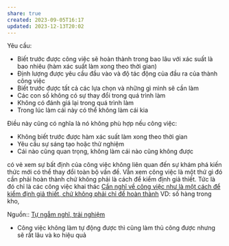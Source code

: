 ```yaml
---
share: true
created: 2023-09-05T16:17
updated: 2023-12-13T20:02
---
```


Yêu cầu:
- Biết trước được công việc sẽ hoàn thành trong bao lâu với xác suất là bao nhiêu (hàm xác suất làm xong theo thời gian) 
- Định lượng được yêu cầu đầu vào và độ tác động của đầu ra của thành công việc
- Biết trước được tất cả các lựa chọn và những gì mình sẽ cần làm
- Các con số không có sự thay đổi trong quá trình làm
- Không có đánh giá lại trong quá trình làm
- Trong lúc làm cái này có thể không làm cái kia

Điều này cũng có nghĩa là nó không phù hợp nếu công việc:
- Không biết trước được hàm xác suất làm xong theo thời gian
- Yêu cầu sự sáng tạo hoặc thử nghiệm
- Cái nào cũng quan trọng, không làm cái nào cũng không được

có vẻ xem sự bất định của công việc không liên quan đến sự khám phá kiến thức mới có thể thay đổi toàn bộ vấn đề. Vẫn xem công việc là một thứ gì đó cần phải hoàn thành chứ không phải là cách để kiểm định giả thiết. Tức là đó chỉ là các công việc khai thác [Cần nghĩ về công việc như là một cách để kiểm định giả thiết, chứ không phải chỉ để hoàn thành](../C%E1%BA%A7n%20ngh%C4%A9%20v%E1%BB%81%20c%C3%B4ng%20vi%E1%BB%87c%20nh%C6%B0%20l%C3%A0%20m%E1%BB%99t%20c%C3%A1ch%20%C4%91%E1%BB%83%20ki%E1%BB%83m%20%C4%91%E1%BB%8Bnh%20gi%E1%BA%A3%20thi%E1%BA%BFt,%20ch%E1%BB%A9%20kh%C3%B4ng%20ph%E1%BA%A3i%20ch%E1%BB%89%20%C4%91%E1%BB%83%20ho%C3%A0n%20th%C3%A0nh.md)
VD: số hàng trong kho, 

Nguồn:: [Tự ngẫm nghĩ, trải nghiệm](../../../%CE%9E%20Ngu%E1%BB%93n/T%E1%BB%B1%20ng%E1%BA%ABm%20ngh%C4%A9,%20tr%E1%BA%A3i%20nghi%E1%BB%87m.md)
- Công việc không làm tự động được thì cũng làm thủ công được nhưng sẽ rất lâu và ko hiệu quả